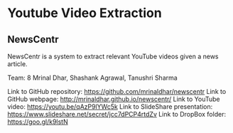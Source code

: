 # Youtube Video Extraction 
## NewsCentr
NewsCentr is a system to extract relevant YouTube videos given a news article.

Team: 8
Mrinal Dhar, Shashank Agrawal, Tanushri Sharma



Link to GitHub repository: https://github.com/mrinaldhar/newscentr
Link to GitHub webpage: http://mrinaldhar.github.io/newscentr/
Link to YouTube video: https://youtu.be/qAzP9lYWc5k
Link to SlideShare presentation: https://www.slideshare.net/secret/jcc7dPCP4rtdZv
Link to DropBox folder: https://goo.gl/k9lstN
